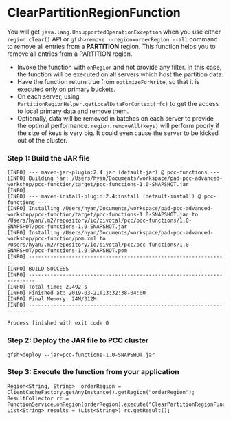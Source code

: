 # ClearPartitionRegionFunction
You will get `java.lang.UnsupportedOperationException` when you use either `region.clear()` API or `gfsh>remove --region=orderRegion --all` command to remove all entries from a **PARTITION** region. This function helps you to remove all entries from a PARTITION region.
- Invoke the function with `onRegion` and not provide any filter. In this case, the function will be executed on all servers which host the partition data.
- Have the function return true from `optimizeForWrite`, so that it is executed only on primary buckets.
- On each server, using `PartitionRegionHelper.getLocalDataForContext(rfc)` to get the access to local primary data and remove them.
- Optionally, data will be removed in batches on each server to provide the optimal performance. `region.removeAll(keys)` will perform poorly if the size of keys is very big. It could even cause the server to be kicked out of the cluster.

### Step 1: Build the JAR file
~~~
[INFO] --- maven-jar-plugin:2.4:jar (default-jar) @ pcc-functions ---
[INFO] Building jar: /Users/hyan/Documents/workspace/pad-pcc-advanced-workshop/pcc-function/target/pcc-functions-1.0-SNAPSHOT.jar
[INFO]
[INFO] --- maven-install-plugin:2.4:install (default-install) @ pcc-functions ---
[INFO] Installing /Users/hyan/Documents/workspace/pad-pcc-advanced-workshop/pcc-function/target/pcc-functions-1.0-SNAPSHOT.jar to /Users/hyan/.m2/repository/io/pivotal/pcc/pcc-functions/1.0-SNAPSHOT/pcc-functions-1.0-SNAPSHOT.jar
[INFO] Installing /Users/hyan/Documents/workspace/pad-pcc-advanced-workshop/pcc-function/pom.xml to /Users/hyan/.m2/repository/io/pivotal/pcc/pcc-functions/1.0-SNAPSHOT/pcc-functions-1.0-SNAPSHOT.pom
[INFO] ------------------------------------------------------------------------
[INFO] BUILD SUCCESS
[INFO] ------------------------------------------------------------------------
[INFO] Total time: 2.492 s
[INFO] Finished at: 2019-03-21T13:32:38-04:00
[INFO] Final Memory: 24M/312M
[INFO] ------------------------------------------------------------------------

Process finished with exit code 0
~~~

### Step 2: Deploy the JAR file to PCC cluster
```
gfsh>deploy --jar=pcc-functions-1.0-SNAPSHOT.jar
```

### Step 3: Execute the function from your application
~~~
Region<String, String>  orderRegion = ClientCacheFactory.getAnyInstance().getRegion("orderRegion");
ResultCollector rc = FunctionService.onRegion(orderRegion).execute("ClearPartitionRegionFunction");
List<String> results = (List<String>) rc.getResult();
~~~
